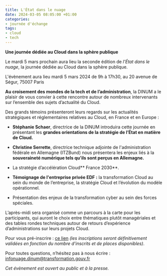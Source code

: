 ```yaml
---
title: L'État dans le nuage
date: 2024-03-05 08:05:00 +01:00
categories:
- journée d'échange
tags:
- cloud
- tech
---
```


**Une journée dédiée au Cloud dans la sphère publique**

Le mardi 5 mars prochain aura lieu la seconde édition de *l’État dans le nuage*, la journée dédiée au Cloud dans la sphère publique.

L'évènement aura lieu mardi 5 mars 2024 de 9h à 17h30, au 20 avenue de Ségur, 75007 Paris

**Au croisement des mondes de la tech et de l’administration**, la DINUM a le plaisir de vous convier à cette rencontre autour de nombreux intervenants sur l’ensemble des sujets d’actualité du Cloud.

Des grands témoins présenteront leurs regards sur les actualités stratégiques et réglementaires relatives au Cloud, en France et en Europe :

* **Stéphanie Schaer**, directrice de la DINUM introduira cette journée en présentant les **grandes orientations de la stratégie de l’État en matière de Cloud.**

* **Christine Serrette**, directrice technique adjointe de l'administration fédérale en Allemagne (ITZBund) nous présentera les enjeux liés à la **souveraineté numérique tels qu’ils sont perçus en Allemagne.**

* La stratégie d’accélération Cloud\*\* France 2030\*\*.

* **Témoignage de l'entreprise privée EDF :** la transformation Cloud au sein du monde de l’entreprise, la stratégie Cloud et l’évolution du modèle opérationnel.

* Présentation des enjeux de la transformation cyber au sein des forces spéciales.

L’après-midi sera organisé comme un parcours à la carte pour les participants, qui auront le choix entre thématiques plutôt managériales et des tables rondes techniques autour de retours d’expérience d’administrations sur leurs projets Cloud.

Pour vous pré-inscrire : [ce lien](https://www.eventbrite.fr/e/billets-letat-dans-le-nuage-780019678857) *(les inscriptions seront définitivement validées en fonction du nombre d’inscrits et de places disponibles)*.

Pour toutes questions, n’hésitez pas à nous écrire : [infonuage.dinum@transformation.gouv.fr](mailto:infonuage.dinum@transformation.gouv.fr)

*Cet évènement est ouvert au public et à la presse.*